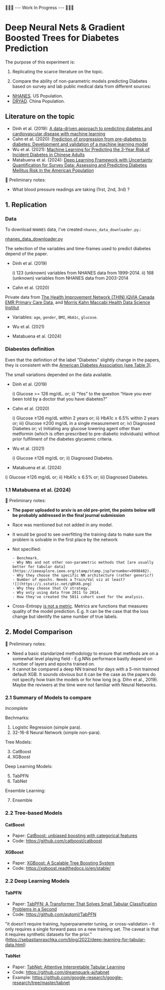 
🚧🚧🚧 --- Work In Progress --- 🚧🚧🚧

# Deep Neural Nets & Gradient Boosted Trees for Diabetes Prediction

The purpose of this experiment is:

1) Replicating the scarce literature on the topic.

2) Compare the ability of non-parametric models predicting Diabetes based on survey and lab public medical data from different sources:

- [NHANES](https://www.cdc.gov/nchs/index.htm). US Population.
- [DRYAD](https://doi.org/10.5061/dryad.ft8750v). China Population.

## Literature on the topic

- Dinh et al. (2019): [A data-driven approach to predicting diabetes and cardiovascular disease with machine learning](https://bmcmedinformdecismak.biomedcentral.com/articles/10.1186/s12911-019-0918-5)
- Cahn et al. (2020): [Prediction of progression from pre-diabetes to diabetes: Development and validation of a machine learning model](https://onlinelibrary.wiley.com/doi/10.1002/dmrr.3252)
- Wu et al. (2021): [Machine Learning for Predicting the 3-Year Risk of Incident Diabetes in Chinese Adults](https://www.frontiersin.org/journals/public-health/articles/10.3389/fpubh.2021.626331/full)
- Matabuena et al. (2024): [Deep Learning Framework with Uncertainty Quantification for Survey Data: Assessing and Predicting Diabetes Mellitus Risk in the American Population
](https://arxiv.org/abs/2403.19752)

🚧 Preliminary notes:

- What blood pressure readings are taking (1rst, 2nd, 3rd) ?

## 1. Replication

### Data

To download `NHANES` data, I've created `nhanes_data_downloader.py`.:

[nhanes_data_downloader.py]("/images/NHANES_downloader.png")

The selection of the variables and time-frames used to predict diabetes depend of the paper.

- Dinh et al. (2019)

    i) 123 (unknown) variables from NHANES data from 1999-2014.
    ii) 168 (unknown) variables from NHANES data from 2003-2014

- Cahn et al. (2020)

Private data from [The Health Improvement Network (THIN)](https://www.the-health-improvement-network.com/),[IQVIA Canada EMR Primary Care Data](https://www.iqvia.com/solutions/real-world-evidence/real-world-data-and-insights), and [Morris Kahn Maccabi Health Data Science Institut](https://www.ksminnovation.com/about/)

  - Variables: `age`, `gender`, `BMI`, `HbA1c`, `glucose`.

- Wu et al. (2021)

- Matabuena et al. (2024)


### Diabestes definition

Even that the definition of the label "Diabetes" slightly change in the papers, they is consistent with the
[American Diabetes Association (see Table 3)](https://www.ncbi.nlm.nih.gov/pmc/articles/PMC2797383/table/T3/).

The small variations depended on the data available.

- Dinh et al. (2019)

  i) Glucose >= 126 mg/dL. or;
  ii) “Yes” to the question “Have you ever been told by a doctor that you have diabetes?”

- Cahn et al. (2020)

  i) Glucose ≥126 mg/dL within 2 years or;
  ii) HbA1c ≥ 6.5% within 2 years or;
  iii) Glucose ≥200 mg/dL in a single measurement or;
  iv) Diagnosed Diabetes or;
  v) Initiating any glucose lowering agent other than metformin (which is often prescribed to pre-diabetic individuals) without prior fulfilment of the diabetes glycaemic criteria.

- Wu et al. (2021)

  i) Glucose ≥126 mg/dL or;
  ii) Diagnosed Diabetes.

- Matabuena et al. (2024)

i) Glucose ≥126 mg/dL or;
ii) HbA1c ≥ 6.5% or;
iii) Diagnosed Diabetes.


### 1.1 Matabuena et al. (2024)

🚧 Preliminary notes:

- **The paper uploaded to arxiv is an old pre-print, the points below will be probably addressed in the final journal submission**

- Race was mentioned but not added in any model.
- It would be good to see overfitting the training data to make sure the problem is solvable in the first place by the network
- Not specified:

      - Benchmark.
      - Why NNs and not other non-parametric methods that [are usually better for tabular data](https://ieeexplore.ieee.org/stamp/stamp.jsp?arnumber=9998482).
      - Why they choose the specific NN architecture (rather generic?)
      - Number of epochs. Needs a Train/Val viz at least?
      ![](https://i.sstatic.net/qBhX6.png)
      - Why they choose that CV strategy.
      - Why only using data from 2011 to 2014.
      - How they've created the 5011 cohort used for the analysis.

- Cross-Entropy [is not a metric](https://sebastianraschka.com/faq/docs/proper-metric-cross-entropy.html). Metrics are functions that measures quality of the model prediction. E.g. It can be the case that the loss change but identify the same number of true labels.

## 2. Model Comparison

🚧 Preliminary notes:

- Need a basic standarized methodology to ensure that methods are on a somewhat level playing field - E.g.NNs performace bastly depend on number of layers and epochs trained on.
- It cannot be compared a deep NN trained for days with a 5-min trainned default XGB. It sounds obvious but it can be the case as the papers do not specify how train the models or for how long (e.g. Dihn et al., 2019). Maybe the reviwers at the time were not familiar with Neural Networks.

### 2.1 Summary of Models to compare

*Incomplete*

Bechmarks:

1. Logistic Regression (simple para).
2. 32-16-8 Neural Network (simple non-para).

Tree Models:

3. CatBoost
4. XGBoost

Deep Learning Models:

5. TabPFN
6. TabNet

Ensemble Learning:

7. Ensemble

### 2.2 Tree-based Models

#### CatBoost

- Paper: [CatBoost: unbiased boosting with categorical features](https://arxiv.org/abs/1706.09516)
- Code: https://github.com/catboost/catboost

#### XGBoost

- Paper: [XGBoost: A Scalable Tree Boosting System](https://arxiv.org/abs/1603.02754)
- Code: https://xgboost.readthedocs.io/en/stable/

### 2.2 Deep Learning Models

#### TabPFN

- Paper: [TabPFN: A Transformer That Solves Small Tabular Classification Problems in a Second](https://arxiv.org/abs/2207.01848)
- Code: https://github.com/automl/TabPFN

"it doesn’t require training, hyperparameter tuning, or cross-validation – it only requires a single forward pass on a new training set. The caveat is that it requires synthetic datasets for the prior." (https://sebastianraschka.com/blog/2022/deep-learning-for-tabular-data.html)

#### TabNet

- Paper: [TabNet: Attentive Interpretable Tabular Learning
](https://arxiv.org/abs/1908.07442)
- Code: https://github.com/dreamquark-ai/tabnet
- Example: https://github.com/google-research/google-research/tree/master/tabnet
